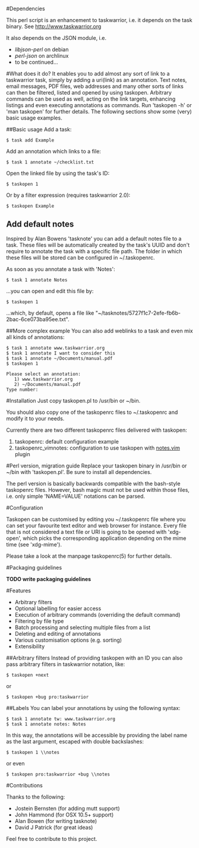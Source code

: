 #Dependencies

This perl script is an enhancement to taskwarrior, i.e. it depends on the task binary. See http://www.taskwarrior.org

It also depends on the JSON module, i.e.

 * _libjson-perl_ on debian
 * _perl-json_ on archlinux
 * to be continued...

#What does it do?
It enables you to add almost any sort of link to a taskwarrior task, simply by adding a uri(link) as an annotation. Text notes, email messages, PDF files, web addresses and many other sorts of links can then be filtered, listed and opened by using taskopen. 
Arbitrary commands can be used as well, acting on the link targets, enhancing listings and even executing annotations as commands.
Run 'taskopen -h' or 'man taskopen' for further details.
The following sections show some (very) basic usage examples. 

##Basic usage
Add a task:

	$ task add Example

Add an annotation which links to a file:

	$ task 1 annotate ~/checklist.txt

Open the linked file by using the task's ID:

	$ taskopen 1

Or by a filter expression (requires taskwarrior 2.0):

	$ taskopen Example

## Add default notes

Inspired by Alan Bowens 'tasknote' you can add a default notes file to a task. These files will be
automatically created by the task's UUID and don't require to annotate the task with a specific file
path. The folder in which these files will be stored can be configured in ~/.taskopenrc.

As soon as you annotate a task with 'Notes':

	$ task 1 annotate Notes

...you can open and edit this file by:

	$ taskopen 1

...which, by default, opens a file like "~/tasknotes/5727f1c7-2efe-fb6b-2bac-6ce073ba95ee.txt".

##More complex example
You can also add weblinks to a task and even mix all kinds of annotations:
	
	$ task 1 annotate www.taskwarrior.org
	$ task 1 annotate I want to consider this
	$ task 1 annotate ~/Documents/manual.pdf
	$ taskopen 1

	Please select an annotation:
       1) www.taskwarrior.org
       2) ~/Documents/manual.pdf
    Type number: 

#Installation
Just copy taskopen.pl to /usr/bin or ~/bin. 

You should also copy one of the taskopenrc files to ~/.taskopenrc and modify it to your needs.

Currently there are two different taskopenrc files delivered with taskopen:

1. taskopenrc: default configuration example
1. taskopenrc_vimnotes: configuration to use taskopen with [notes.vim](http://peterodding.com/code/vim/notes/) plugin

#Perl version, migration guide
Replace your taskopen binary in /usr/bin or ~/bin with 'taskopen.pl'. Be sure to install all
dependencies.

The perl version is basically backwards compatible with the bash-style taskopenrc files. However,
bash magic must not be used within those files, i.e. only simple 'NAME=VALUE' notations can be
parsed.

#Configuration

Taskopen can be customised by editing you ~/.taskopenrc file where you can set your favourite text editor
and web browser for instance. Every file that is not considered a text file or URI is going to be opened with
'xdg-open', which picks the corresponding application depending on the mime time (see 'xdg-mime').

Please take a look at the manpage taskopenrc(5) for further details.

#Packaging guidelines

**TODO write packaging guidelines**

#Features

  * Arbitrary filters
  * Optional labelling for easier access
  * Execution of arbitrary commands (overriding the default command)
  * Filtering by file type
  * Batch processing and selecting multiple files from a list
  * Deleting and editing of annotations
  * Various customisation options (e.g. sorting)
  * Extensibility

##Arbitrary filters
Instead of providing taskopen with an ID you can also pass arbitrary filters in taskwarrior
notation, like:

    $ taskopen +next

or

    $ taskopen +bug pro:taskwarrior

##Labels
You can label your annotations by using the following syntax:

    $ task 1 annotate tw: www.taskwarrior.org
    $ task 1 annotate notes: Notes

In this way, the annotations will be accessible by providing the label name as the last argument,
escaped with double backslashes:

    $ taskopen 1 \\notes

or even

    $ taskopen pro:taskwarrior +bug \\notes

#Contributions

Thanks to the following:

 * Jostein Bernsten (for adding mutt support)
 * John Hammond (for OSX 10.5+ support)
 * Alan Bowen (for writing tasknote)
 * David J Patrick (for great ideas)

Feel free to contribute to this project.
